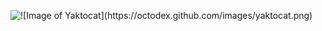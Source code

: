 <img src="https://www.google.com/url?sa=i&url=https%3A%2F%2Fwww.shutterstock.com%2Fsearch%2Fformal%2Bgirl&psig=AOvVaw0BqUK9-E3cC9OCUAjSApsa&ust=1627955512037000&source=images&cd=vfe&ved=0CAsQjRxqFwoTCMjM1oidkfICFQAAAAAdAAAAABAD" alt="![Image of Yaktocat](https://octodex.github.com/images/yaktocat.png)
" >

